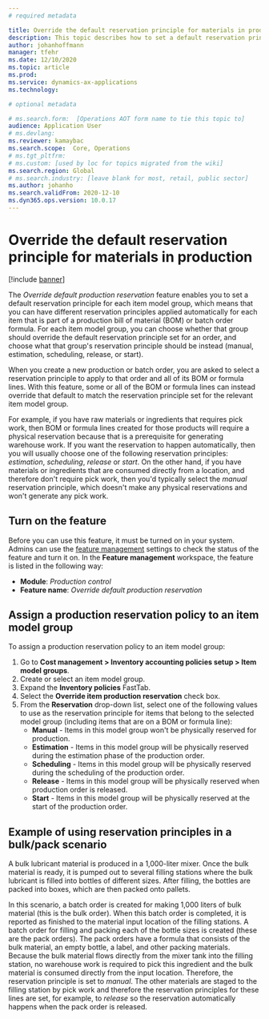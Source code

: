 ```yaml
---
# required metadata

title: Override the default reservation principle for materials in production
description: This topic describes how to set a default reservation principle for each item model group, which lets you can have different reservation principles applied automatically for each item that is part of a production bill of material (BOM) or batch order formula 
author: johanhoffmann
manager: tfehr
ms.date: 12/10/2020
ms.topic: article
ms.prod: 
ms.service: dynamics-ax-applications
ms.technology: 

# optional metadata

# ms.search.form:  [Operations AOT form name to tie this topic to]
audience: Application User
# ms.devlang: 
ms.reviewer: kamaybac
ms.search.scope:  Core, Operations
# ms.tgt_pltfrm: 
# ms.custom: [used by loc for topics migrated from the wiki]
ms.search.region: Global
# ms.search.industry: [leave blank for most, retail, public sector]
ms.author: johanho
ms.search.validFrom: 2020-12-10
ms.dyn365.ops.version: 10.0.17
---
```


# Override the default reservation principle for materials in production

[!include [banner](../includes/banner.md)]

The *Override default production reservation* feature enables you to set a default reservation principle for each item model group, which means that you can have different reservation principles applied automatically for each item that is part of a production bill of material (BOM) or batch order formula. For each item model group, you can choose whether that group should override the default reservation principle set for an order, and choose what that group's reservation principle should be instead (manual, estimation, scheduling, release, or start).

When you create a new production or batch order, you are asked to select a reservation principle to apply to that order and all of its BOM or formula lines. With this feature, some or all of the BOM or formula lines can instead override that default to match the reservation principle set for the relevant item model group.

For example, if you have raw materials or ingredients that requires pick work, then BOM or formula lines created for those products will require a physical reservation because that is a prerequisite for generating warehouse work. If you want the reservation to happen automatically, then you will usually choose one of the following reservation principles: *estimation*, *scheduling*, *release* or *start*. On the other hand, if you have materials or ingredients that are consumed directly from a location, and therefore don't require pick work, then you'd typically select the *manual* reservation principle, which doesn't make any physical reservations and won't generate any pick work.

## Turn on the feature

Before you can use this feature, it must be turned on in your system. Admins can use the [feature management](../../fin-ops-core/fin-ops/get-started/feature-management/feature-management-overview.md) settings to check the status of the feature and turn it on. In the **Feature management** workspace, the feature is listed in the following way:

- **Module**: *Production control*
- **Feature name**: *Override default production reservation*

## Assign a production reservation policy to an item model group

To assign a production reservation policy to an item model group:

1. Go to **Cost management &gt; Inventory accounting policies setup &gt; Item model groups**.
1. Create or select an item model group.
1. Expand the **Inventory policies** FastTab.
1. Select the **Override item production reservation** check box.
1. From the **Reservation** drop-down list, select one of the following values to use as the reservation principle for items that belong to the selected model group (including items that are on a BOM or formula line):
    - **Manual** - Items in this model group won't be physically reserved for production.
    - **Estimation** - Items in this model group will be physically reserved during the estimation phase of the production order.
    - **Scheduling** - Items in this model group will be physically reserved during the scheduling of the production order.
    - **Release** - Items in this model group will be physically reserved when production order is released.
    - **Start** - Items in this model group will be physically reserved at the start of the production order.

## Example of using reservation principles in a bulk/pack scenario

A bulk lubricant material is produced in a 1,000-liter mixer. Once the bulk material is ready, it is pumped out to several filling stations where the bulk lubricant is filled into bottles of different sizes. After filling, the bottles are packed into boxes, which are then packed onto pallets.

In this scenario, a batch order is created for making 1,000 liters of bulk material (this is the bulk order). When this batch order is completed, it is reported as finished to the material input location of the filling stations. A batch order for filling and packing each of the bottle sizes is created (these are the pack orders). The pack orders have a formula that consists of the bulk material, an empty bottle, a label, and other packing materials. Because the bulk material flows directly from the mixer tank into the filling station, no warehouse work is required to pick this ingredient and the bulk material is consumed directly from the input location. Therefore, the reservation principle is set to *manual*. The other materials are staged to the filling station by pick work and therefore the reservation principles for these lines are set, for example, to *release* so the reservation automatically happens when the pack order is released.
